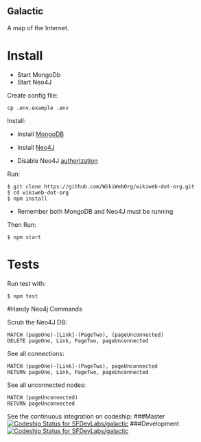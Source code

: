 
## Galactic

A map of the Internet.

# Install

 - Start MongoDb
 - Start Neo4J

Create config file:

```
cp .env.example .env
```

Install:

* Install [MongoDB](https://www.mongodb.com/download-center#community)

* Install [Neo4J](https://neo4j.com/download/)

* Disable Neo4J [authorization](http://stackoverflow.com/questions/29096616/how-to-disable-basic-auth-on-neo4j-2-2-0-rc01)

Run:
```
$ git clone https://github.com/WikiWebOrg/wikiweb-dot-org.git
$ cd wikiweb-dot-org
$ npm install
```

* Remember both MongoDB and Neo4J must be running

Then Run:

```
$ npm start
```
# Tests
Run test with:

	$ npm test

#Handy Neo4j Commands

Scrub the Neo4J DB:

``` Neo4j
MATCH (pageOne)-[Link]-(PageTwo), (pageUnconnected)
DELETE pageOne, Link, PageTwo, pageUnconnected
```

See all connections:

``` Neo4j
MATCH (pageOne)-[Link]-(PageTwo), pageUnconnected
RETURN pageOne, Link, PageTwo, pageUnconnected
```

See all unconnected nodes:

``` Neo4j
MATCH (pageUnconnected)
RETURN pageUnconnected
```


See the continuous integration on codeship:
###Master
[ ![Codeship Status for SFDevLabs/galactic](https://codeship.com/projects/e11ce800-0103-0134-bf1e-2e7e86e65593/status?branch=master)](https://codeship.com/projects/153417)
###Development
[ ![Codeship Status for SFDevLabs/galactic](https://codeship.com/projects/e11ce800-0103-0134-bf1e-2e7e86e65593/status?branch=development)](https://codeship.com/projects/153417)

